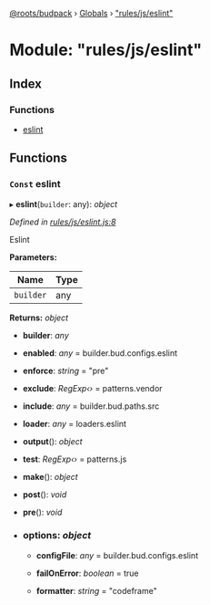 [@roots/budpack](../README.md) › [Globals](../globals.md) › ["rules/js/eslint"](_rules_js_eslint_.md)

# Module: "rules/js/eslint"

## Index

### Functions

* [eslint](_rules_js_eslint_.md#const-eslint)

## Functions

### `Const` eslint

▸ **eslint**(`builder`: any): *object*

*Defined in [rules/js/eslint.js:8](https://github.com/roots/bud-support/blob/a7a0906/src/budpack/builder/webpack/rules/js/eslint.js#L8)*

Eslint

**Parameters:**

Name | Type |
------ | ------ |
`builder` | any |

**Returns:** *object*

* **builder**: *any*

* **enabled**: *any* = builder.bud.configs.eslint

* **enforce**: *string* = "pre"

* **exclude**: *RegExp‹›* = patterns.vendor

* **include**: *any* = builder.bud.paths.src

* **loader**: *any* = loaders.eslint

* **output**(): *object*

* **test**: *RegExp‹›* = patterns.js

* **make**(): *object*

* **post**(): *void*

* **pre**(): *void*

* ### **options**: *object*

  * **configFile**: *any* = builder.bud.configs.eslint

  * **failOnError**: *boolean* = true

  * **formatter**: *string* = "codeframe"
